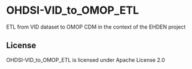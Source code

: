 # OHDSI-VID_to_OMOP_ETL
ETL from VID dataset to OMOP CDM in the context of the EHDEN project

## License
OHDSI-VID_to_OMOP_ETL is licensed under Apache License 2.0

